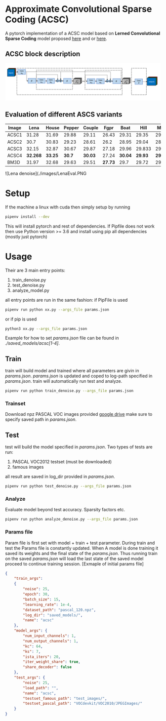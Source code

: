 # Approximate Convolutional Sparse Coding (ACSC)

A pytorch implementation of a ACSC model based on **Lerned Convolutional Sparse Coding** model proposed [here](https://arxiv.org/abs/1711.00328) and or [here](https://ieeexplore.ieee.org/abstract/document/8462313).


## ACSC block description
 ![ACSC model](./images/CSC_schema.PNG)

## Evaluation of different ASCS variants
Image | Lena | House |  Pepper | Couple | Fgpr | Boat | Hill |  Man | Barbara
|---|---|---|---|---|---|---|---|---|---|
ACSC1 |31.28 |31.69 |29.88 |29.11| 26.43| 29.31| 29.35| 29.36| 27.85
ACSC2 |30.7| 30.83| 29.23| 28.61| 26.2| 28.95| 29.04| 28.98| 27.48
ACSC3| 32.15| 32.87| 30.67| 29.87| 27.18| 29.96| 29.833| 29.81| 29.41|
ACSC4| **32.268**| **33.25**| **30.7**| **30.03** |27.24| **30.04**| **29.93**| **29.87**| 29.71
BM3D| 31.97| 32.68| 29.63| 29.51| **27.73**| 29.7| 29.72| 29.42 |**30.64**

![Lena denoise](./images/LenaEval.PNG

# Setup
If the machine a linux with cuda then
simply setup by running
```bash
pipenv install --dev
```
This will install pytorch and rest of dependencies.
If Pipfile does not work then use Python version >= 3.6 and install using pip all dependencies (mostly just pytorch)

# Usage
Their are 3 main entry points:

 1. train_denoise.py
 2. test_denoise.py
 3. analyze_model.py

all entry points are run in the same fashion:
if PipFile  is used
```bash
pipenv run python xx.py --args_file params.json
```
or if pip is used
```bash
python3 xx.py --args_file params.json
```
Example for how to set *params.json* file can be found in *./saved_models/acsc[1-4]*.

## Train
train will build model and trained where all parameters are givin in *params.json*.
*params.json* is updated and coped to log-path specified in *params.json*.
train will automatically run test and analyze.
```bash
pipenv run python train_denoise.py --args_file params.json
```
### Trainset

Download npz PASCAL VOC images provided [google drive](https://drive.google.com/open?id=1Ea5DN-LcuLd5ZGDEHeI_zqch5ewR6Sv4
)
make sure to specify saved path in *params.json*.

## Test
test will build the model specified in *params.json*.
Two types of tests are run:

1. PASCAL VOC2012 testset (must be downloaded)
2. famous images

all result are saved in log_dir provided in *params.json*.
```bash
pipenv run python test_denoise.py --args_file params.json
```

### Analyze
Evaluate model beyond test accuracy.
Sparsity factors etc.
```bash
pipenv run python analyze_denoise.py --args_file params.json
```

### Params file
Param file is first set with model + train + test parameter. During train and test the Params file is constantly updated. When A model is done training it saved its weights and the final state of the *params.json*. Thus running train on the saved *params.json* will load the last state of the saved model proceed to continue training session.
[Exmaple of initial params file]
```json
{
    "train_args":
    {
        "noise": 25,
        "epoch": 30,
        "batch_size": 15,
        "learning_rate": 1e-4,
        "dataset_path": "pascal_120.npz",
        "log_dir": "saved_models/",
        "name": "acsc"
    },
    "model_args": {
        "num_input_channels": 1,
        "num_output_channels": 1,
        "kc": 64,
        "ks": 7,
        "ista_iters": 20,
        "iter_weight_share": true,
        "share_decoder": false
    },
    "test_args": {
        "noise": 25,
        "load_path": "",
        "name": "acsc",
        "testset_famous_path": "test_images/",
        "testset_pascal_path": "VOCdevkit/VOC2010/JPEGImages/"
    }
}
```
